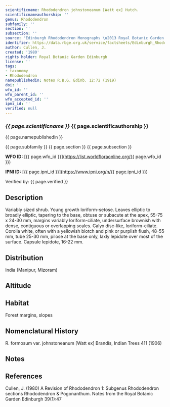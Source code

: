 ```yaml
---
scientificname: Rhododendron johnstoneanum [Watt ex] Hutch.
scientificnameauthorship: ''
genus: Rhododendron
subfamily: ''
section: ''
subsection: ''
source: "Edinburgh Rhododendron Monographs \u2013 Royal Botanic Garden Edinburgh"
identifier: https://data.rbge.org.uk/service/factsheets/Edinburgh_Rhododendron_Monographs.xhtml
author: Cullen, J.
created: '1980'
rights holder: Royal Botanic Garden Edinburgh
license: ''
tags:
- taxonomy
- Rhododendron
namepublishedin: Notes R.B.G. Edinb. 12:72 (1919)
doi: ''
wfo_id: ''
wfo_parent_id: ''
wfo_accepted_id: ''
ipni_id: ''
verified: null
---
```

### _{{ page.scientificname }}_ {{ page.scientificauthorship }}
 {{ page.namepublishedin }}

{{ page.subfamily }} {{ page.section }} {{ page.subsection }}

**WFO ID:** [{{ page.wfo_id }}](https://list.worldfloraonline.org/{{ page.wfo_id }})

**IPNI ID:** [{{ page.ipni_id }}](https://www.ipni.org/n/{{ page.ipni_id }})

Verified by: {{ page.verified }}



## Description
Variably sized shrub. Young growth loriform-setose. Leaves elliptic to broadly elliptic, tapering to the base, obtuse or subacute at the apex, 55-75 x 24-30 mm, margins variably loriform-ciliate, undersurface brownish with dense, contiguous or overlapping scales. Calyx disc-like, loriform-ciliate. Corolla white, often with a yellowish blotch and pink or purplish flush, 48-55 mm, tube 25-30 mm, pilose at the base only, laxly lepidote over most of the surface. Capsule lepidote, 16-22 mm.

## Distribution
India (Manipur, Mizoram)

## Altitude


## Habitat
Forest margins, slopes

## Nomenclatural History
R. formosum var. johnstoneanum [Watt ex] Brandis, Indian Trees 411 (1906)
                       
## Notes


## References

Cullen, J. (1980) A Revision of Rhododendron 1: Subgenus Rhododendron sections Rhododendron & Pogonanthum. Notes from the Royal Botanic Garden Edinburgh 39(1):47
